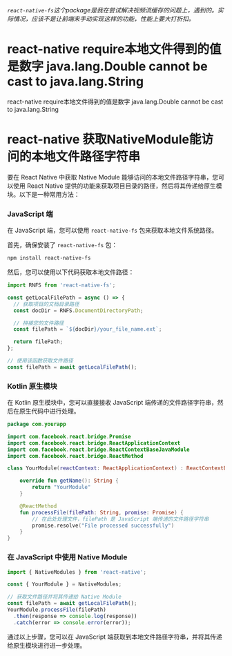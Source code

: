 *`react-native-fs`这个package是我在尝试解决视频流缓存的问题上，遇到的。实际情况，应该不是让前端来手动实现这样的功能，性能上要大打折扣。*

# react-native require本地文件得到的值是数字  java.lang.Double cannot be cast to java.lang.String

react-native require本地文件得到的值是数字  java.lang.Double cannot be cast to java.lang.String

# react-native 获取NativeModule能访问的本地文件路径字符串

要在 React Native 中获取 Native Module 能够访问的本地文件路径字符串，您可以使用 React Native 提供的功能来获取项目目录的路径，然后将其传递给原生模块。以下是一种常用方法：

### JavaScript 端

在 JavaScript 端，您可以使用 `react-native-fs` 包来获取本地文件系统路径。

首先，确保安装了 `react-native-fs` 包：

```bash
npm install react-native-fs
```

然后，您可以使用以下代码获取本地文件路径：

```javascript
import RNFS from 'react-native-fs';

const getLocalFilePath = async () => {
  // 获取项目的文档目录路径
  const docDir = RNFS.DocumentDirectoryPath;

  // 拼接您的文件路径
  const filePath = `${docDir}/your_file_name.ext`;

  return filePath;
};

// 使用该函数获取文件路径
const filePath = await getLocalFilePath();
```

### Kotlin 原生模块

在 Kotlin 原生模块中，您可以直接接收 JavaScript 端传递的文件路径字符串，然后在原生代码中进行处理。

```kotlin
package com.yourapp

import com.facebook.react.bridge.Promise
import com.facebook.react.bridge.ReactApplicationContext
import com.facebook.react.bridge.ReactContextBaseJavaModule
import com.facebook.react.bridge.ReactMethod

class YourModule(reactContext: ReactApplicationContext) : ReactContextBaseJavaModule(reactContext) {

    override fun getName(): String {
        return "YourModule"
    }

    @ReactMethod
    fun processFile(filePath: String, promise: Promise) {
        // 在此处处理文件，filePath 是 JavaScript 端传递的文件路径字符串
        promise.resolve("File processed successfully")
    }
}
```

### 在 JavaScript 中使用 Native Module

```javascript
import { NativeModules } from 'react-native';

const { YourModule } = NativeModules;

// 获取文件路径并将其传递给 Native Module
const filePath = await getLocalFilePath();
YourModule.processFile(filePath)
  .then(response => console.log(response))
  .catch(error => console.error(error));
```

通过以上步骤，您可以在 JavaScript 端获取到本地文件路径字符串，并将其传递给原生模块进行进一步处理。
